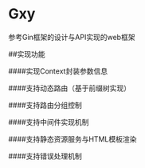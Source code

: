 # Gxy
参考Gin框架的设计与API实现的web框架

##实现功能

####实现Context封装参数信息

####支持动态路由（基于前缀树实现）

####支持路由分组控制

####支持中间件实现机制

####支持静态资源服务与HTML模板渲染

####支持错误处理机制
